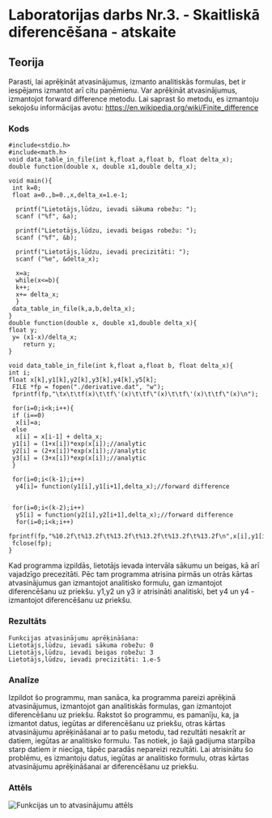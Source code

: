 <!-- https://help.github.com/en/github/writing-on-github/basic-writing-and-formatting-syntax -->
# Laboratorijas darbs Nr.3. - Skaitliskā diferencēšana - atskaite

## Teorija
Parasti, lai aprēķināt atvasinājumus, izmanto analitiskās formulas, bet ir iespējams izmantot arī citu paņēmienu.
Var aprēķināt atvasinājumus, izmantojot forward difference metodu.
Lai saprast šo metodu, es izmantoju sekojošu informācijas avotu: https://en.wikipedia.org/wiki/Finite_difference   

### Kods
```
#include<stdio.h>
#include<math.h>
void data_table_in_file(int k,float a,float b, float delta_x);
double function(double x, double x1,double delta_x);

void main(){
 int k=0;
 float a=0.,b=0.,x,delta_x=1.e-1;

  printf("Lietotājs,lūdzu, ievadi sākuma robežu: ");
  scanf ("%f", &a);

  printf("Lietotājs,lūdzu, ievadi beigas robežu: ");
  scanf ("%f", &b);

  printf("Lietotājs,lūdzu, ievadi precizitāti: ");
  scanf ("%e", &delta_x);

  x=a;
  while(x<=b){
  k++;
  x+= delta_x;
  }
 data_table_in_file(k,a,b,delta_x);
}
double function(double x, double x1,double delta_x){
float y;
 y= (x1-x)/delta_x;
	return y;
}

void data_table_in_file(int k,float a,float b, float delta_x){
int i;
float x[k],y1[k],y2[k],y3[k],y4[k],y5[k];
 FILE *fp = fopen("./derivative.dat", "w");
 fprintf(fp,"\tx\t\tf(x)\t\tf\'(x)\t\tf\"(x)\t\tf\'(x)\t\tf\"(x)\n");

 for(i=0;i<k;i++){
 if (i==0)
  x[i]=a;
 else
  x[i] = x[i-1] + delta_x;
 y1[i] = (1+x[i])*exp(x[i]);//analytic
 y2[i] = (2+x[i])*exp(x[i]);//analytic
 y3[i] = (3+x[i])*exp(x[i]);//analytic
 }

 for(i=0;i<(k-1);i++)
  y4[i]= function(y1[i],y1[i+1],delta_x);//forward difference


 for(i=0;i<(k-2);i++)
  y5[i] = function(y2[i],y2[i+1],delta_x);//forward difference
  for(i=0;i<k;i++)
   fprintf(fp,"%10.2f\t%13.2f\t%13.2f\t%13.2f\t%13.2f\t%13.2f\n",x[i],y1[i],y2[i],y3[i],y4[i],y5[i]);
 fclose(fp);
}

```
Kad programma izpildās, lietotājs ievada intervāla sākumu un beigas, kā arī vajadzīgo precezitāti.
Pēc tam programma atrisina pirmās un otrās kārtas atvasinājumus gan izmantojot analitisko formulu, gan izmantojot diferencēšanu uz priekšu.
y1,y2 un y3 ir atrisināti analitiski, bet y4 un y4 - izmantojot diferencēšanu uz priekšu.

### Rezultāts
```
Funkcijas atvasinājumu aprēķināšana: 
Lietotājs,lūdzu, ievadi sākuma robežu: 0
Lietotājs,lūdzu, ievadi beigas robežu: 3
Lietotājs,lūdzu, ievadi precizitāti: 1.e-5

```

### Analīze
Izpildot šo programmu, man sanāca, ka programma pareizi aprēķinā atvasinājumus, izmantojot gan analitiskās formulas, gan izmantojot diferencēšanu uz priekšu.
Rakstot šo programmu, es pamanīju, ka, ja izmantot datus, iegūtas ar diferencēšanu uz priekšu, otras kārtas atvasinājumu aprēķināšanai ar to pašu metodu, tad rezultāti nesakrīt ar datiem, iegūtas ar analitisko formulu.
Tas notiek, jo šajā gadijuma starpība starp datiem ir niecīga, tāpēc paradās nepareizi rezultāti.
Lai atrisinātu šo problēmu, es izmantoju datus, iegūtas ar analitisko formulu, otras kārtas atvasinājumu aprēķināšanai ar diferencēšanu uz priekšu.

### Attēls

![Funkcijas un to atvasinājumu attēls]()

